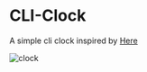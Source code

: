 # CLI-Clock
A simple cli clock inspired by [Here](https://github.com/simple-rust-projects/simple-rust-clock)

![clock](https://user-images.githubusercontent.com/53745898/226510549-9f2c2e38-e74d-4574-8697-7fb783cbcc0a.png)
